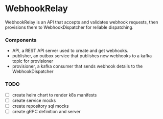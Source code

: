 # WebhookRelay

WebhookRelay is an API that accepts and validates webhook requests, then provisions them to WebhookDispatcher for reliable dispatching.

### Components
- API, a REST API server used to create and get webhooks.
- publisher, an outbox service that publishes new webhooks to a kafka topic for provisioner
- provisioner, a kafka consumer that sends webhook details to the WebhookDispatcher


### TODO
- [ ] create helm chart to render k8s manifests
- [ ] create service mocks
- [ ] create repository sql mocks
- [ ] create gRPC definition and server